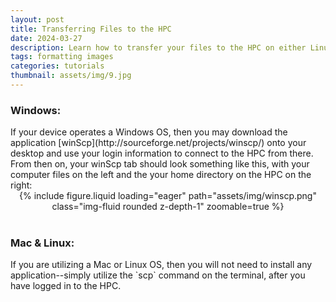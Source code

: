```yaml
---
layout: post
title: Transferring Files to the HPC
date: 2024-03-27
description: Learn how to transfer your files to the HPC on either Linux, Mac, or Windows
tags: formatting images
categories: tutorials
thumbnail: assets/img/9.jpg
---
```


<h3><bold>Windows:</bold></h3>
If your device operates a Windows OS, then you may download the application [winScp](http://sourceforge.net/projects/winscp/) onto your desktop and use your login information to connect to the HPC from there. From then on, your winScp tab should look something like this, with your computer files on the left and the your home directory on the HPC on the right:

<div class="row mt-3">
    <center><div class="col-sm mt-3 mt-md-0">
        {% include figure.liquid loading="eager" path="assets/img/winscp.png" class="img-fluid rounded z-depth-1" zoomable=true %}
    </center>
    </div>
<!----->
<br/>
<h3><bold>Mac & Linux:</bold></h3>
If you are utilizing a Mac or Linux OS, then you will not need to install any application--simply utilize the `scp` command on the terminal, after you have logged in to the HPC.

